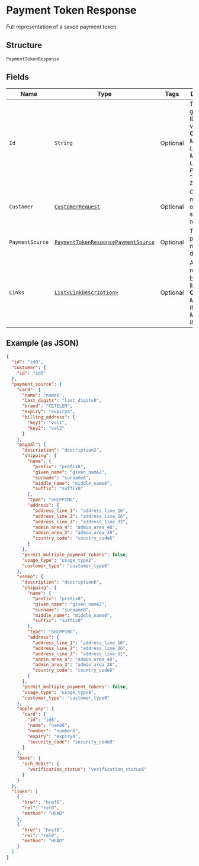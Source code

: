 
# Payment Token Response

Full representation of a saved payment token.

## Structure

`PaymentTokenResponse`

## Fields

| Name | Type | Tags | Description | Getter | Setter |
|  --- | --- | --- | --- | --- | --- |
| `Id` | `String` | Optional | The PayPal-generated ID for the vault token.<br>**Constraints**: *Minimum Length*: `1`, *Maximum Length*: `36`, *Pattern*: `^[0-9a-zA-Z_-]+$` | String getId() | setId(String id) |
| `Customer` | [`CustomerRequest`](../../doc/models/customer-request.md) | Optional | Customer in merchant's or partner's system of records. | CustomerRequest getCustomer() | setCustomer(CustomerRequest customer) |
| `PaymentSource` | [`PaymentTokenResponsePaymentSource`](../../doc/models/payment-token-response-payment-source.md) | Optional | The vaulted payment method details. | PaymentTokenResponsePaymentSource getPaymentSource() | setPaymentSource(PaymentTokenResponsePaymentSource paymentSource) |
| `Links` | [`List<LinkDescription>`](../../doc/models/link-description.md) | Optional | An array of related [HATEOAS links](/api/rest/responses/#hateoas).<br>**Constraints**: *Minimum Items*: `1`, *Maximum Items*: `32` | List<LinkDescription> getLinks() | setLinks(List<LinkDescription> links) |

## Example (as JSON)

```json
{
  "id": "id0",
  "customer": {
    "id": "id0"
  },
  "payment_source": {
    "card": {
      "name": "name6",
      "last_digits": "last_digits0",
      "brand": "CETELEM",
      "expiry": "expiry4",
      "billing_address": {
        "key1": "val1",
        "key2": "val2"
      }
    },
    "paypal": {
      "description": "description2",
      "shipping": {
        "name": {
          "prefix": "prefix8",
          "given_name": "given_name2",
          "surname": "surname8",
          "middle_name": "middle_name0",
          "suffix": "suffix0"
        },
        "type": "SHIPPING",
        "address": {
          "address_line_1": "address_line_16",
          "address_line_2": "address_line_26",
          "address_line_3": "address_line_32",
          "admin_area_4": "admin_area_40",
          "admin_area_3": "admin_area_38",
          "country_code": "country_code6"
        }
      },
      "permit_multiple_payment_tokens": false,
      "usage_type": "usage_type2",
      "customer_type": "customer_type6"
    },
    "venmo": {
      "description": "description6",
      "shipping": {
        "name": {
          "prefix": "prefix8",
          "given_name": "given_name2",
          "surname": "surname8",
          "middle_name": "middle_name0",
          "suffix": "suffix0"
        },
        "type": "SHIPPING",
        "address": {
          "address_line_1": "address_line_16",
          "address_line_2": "address_line_26",
          "address_line_3": "address_line_32",
          "admin_area_4": "admin_area_40",
          "admin_area_3": "admin_area_38",
          "country_code": "country_code6"
        }
      },
      "permit_multiple_payment_tokens": false,
      "usage_type": "usage_type6",
      "customer_type": "customer_type0"
    },
    "apple_pay": {
      "card": {
        "id": "id6",
        "name": "name6",
        "number": "number6",
        "expiry": "expiry4",
        "security_code": "security_code8"
      }
    },
    "bank": {
      "ach_debit": {
        "verification_status": "verification_status6"
      }
    }
  },
  "links": [
    {
      "href": "href6",
      "rel": "rel0",
      "method": "HEAD"
    },
    {
      "href": "href6",
      "rel": "rel0",
      "method": "HEAD"
    }
  ]
}
```

